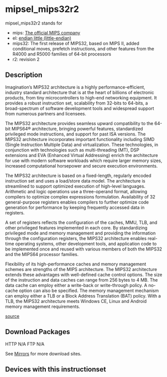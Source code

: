 # mipsel\_mips32r2

mipsel\_mips32r2 stands for

- mips: [The official MIPS company](https://www.mips.com/ "https://www.mips.com/")
- el: [endian little (little-endian)](https://www.linux-mips.org/wiki/Endianness "https://www.linux-mips.org/wiki/Endianness")
- mips32: The first release of MIPS32, based on MIPS II, added conditional moves, prefetch instructions, and other features from the R4000 and R5000 families of 64-bit processors
- r2: revision 2

## Description

Imagination’s MIPS32 architecture is a highly performance-efficient, industry standard architecture that is at the heart of billions of electronic products, from tiny microcontrollers to high-end networking equipment. It provides a robust instruction set, scalability from 32-bits to 64-bits, a broad-spectrum of software development tools and widespread support from numerous partners and licensees.

The MIPS32 architecture provides seamless upward compatibility to the 64-bit MIPS64® architecture, bringing powerful features, standardized privileged mode instructions, and support for past ISA versions. The MIPS32 architecture incorporates important functionality including SIMD (Single Instruction Multiple Data) and virtualization. These technologies, in conjunction with technologies such as multi-threading (MT), DSP extensions and EVA (Enhanced Virtual Addressing) enrich the architecture for use with modern software workloads which require larger memory sizes, increased computational horsepower and secure execution environments.

The MIPS32 architecture is based on a fixed-length, regularly encoded instruction set and uses a load/store data model. The architecture is streamlined to support optimized execution of high-level languages. Arithmetic and logic operations use a three-operand format, allowing compilers to optimize complex expressions formulation. Availability of 32 general-purpose registers enables compilers to further optimize code generation for performance by keeping frequently accessed data in registers.

A set of registers reflects the configuration of the caches, MMU, TLB, and other privileged features implemented in each core. By standardizing privileged mode and memory management and providing the information through the configuration registers, the MIPS32 architecture enables real-time operating systems, other development tools, and application code to be implemented once and reused with various members of both the MIPS32 and the MIPS64 processor families.

Flexibility of its high-performance caches and memory management schemes are strengths of the MIPS architecture. The MIPS32 architecture extends these advantages with well-defined cache control options. The size of the instruction and data caches can range from 256 bytes to 4 MB. The data cache can employ either a write-back or write-through policy. A no-cache option can also be specified. The memory management mechanism can employ either a TLB or a Block Address Translation (BAT) policy. With a TLB, the MIPS32 architecture meets Windows CE, Linux and Android memory management requirements.

[source](https://imgtec.com/mips/architectures/mips32/ "https://imgtec.com/mips/architectures/mips32/")

## Download Packages

HTTP N/A FTP N/A

See [Mirrors](/downloads#mirrors "downloads") for more download sites.

## Devices with this instructionset
